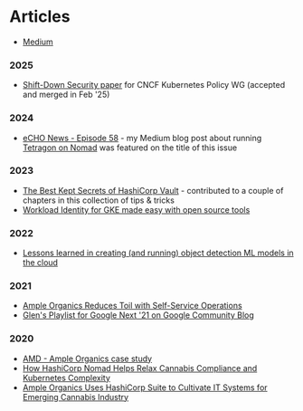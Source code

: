 # Articles

- [Medium](https://medium.com/@glen.yu)

### 2025
- [Shift-Down Security paper](https://github.com/kubernetes/sig-security/blob/main/sig-security-docs/papers/shift-down/shift-down-security.md) for CNCF Kubernetes Policy WG (accepted and merged in Feb '25)

### 2024
- [eCHO News - Episode 58](https://www.linkedin.com/pulse/echo-news-58-bill-mulligan-yvwxf/) - my Medium blog post about running [Tetragon on Nomad](https://medium.com/@glen.yu/can-you-run-tetragon-on-hashicorp-nomad-part-1-8d51b2d23ee3) was featured on the title of this issue

### 2023
- [The Best Kept Secrets of HashiCorp Vault](https://www.amazon.ca/dp/B0C44SD7HL) - contributed to a couple of chapters in this collection of tips & tricks
- [Workload Identity for GKE made easy with open source tools](https://cloud.google.com/blog/products/containers-kubernetes/open-source-tools-can-help-gke-work-with-cloud-apis)

### 2022
- [Lessons learned in creating (and running) object detection ML models in the cloud](https://www.linkedin.com/pulse/lessons-learned-creating-running-object-detection-ml-models-glen-yu/?trackingId=4cB9MtW%2FSBqxEL0ePD9VjA%3D%3D)

### 2021
- [Ample Organics Reduces Toil with Self-Service Operations](https://www.amd.com/en/resources/case-studies/ample-organics.html)
- [Glen's Playlist for Google Next '21 on Google Community Blog](https://discuss.google.dev/t/glens-playlist-for-google-next-21/46220)

### 2020
- [AMD - Ample Organics case study](https://www.amd.com/en/case-studies/ample-organics)
- [How HashiCorp Nomad Helps Relax Cannabis Compliance and Kubernetes Complexity](https://thenewstack.io/branching-out-with-workflow-orchestration/)
- [Ample Organics Uses HashiCorp Suite to Cultivate IT Systems for Emerging Cannabis Industry](https://www.hashicorp.com/blog/ample-organics-uses-hashicorp-suite-to-cultivate-it-systems-for-emerging-cannabis/)
